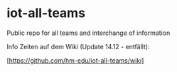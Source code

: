 # iot-all-teams
Public repo for all teams and interchange of information

Info Zeiten auf dem Wiki (Update 14.12 - entfällt):

[https://github.com/hm-edu/iot-all-teams/wiki]
